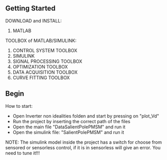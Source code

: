 
<!-- GETTING STARTED -->
## Getting Started

DOWNLOAD and INSTALL:
1. MATLAB

TOOLBOX of MATLAB/SIMULINK:
1. CONTROL SYSTEM TOOLBOX
2. SIMULINK
3. SIGNAL PROCESSING TOOLBOX
4. OPTIMIZATION TOOLBOX
5. DATA ACQUISITION TOOLBOX
6. CURVE FITTING TOOLBOX

<!-- USAGE EXAMPLES -->
## Begin

How to start:
* Open Inverter non idealities folden and start by pressing on "plot_Vd"
* Run the project by inserting the correct path of the files
* Open the main file "DataSalientPolePMSM" and run it
* Open the simulink file: "SalientPolePMSM" and run it

NOTE: The simulink model inside the project has a switch for choose from sensored or sensorless control, if it is in sensorless will give an error. You need to tune it!!!











